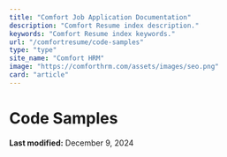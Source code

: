 ```yaml
---
title: "Comfort Job Application Documentation"
description: "Comfort Resume index description."
keywords: "Comfort Resume index keywords."
url: "/comfortresume/code-samples"
type: "type"
site_name: "Comfort HRM"
image: "https://comforthrm.com/assets/images/seo.png"
card: "article"
---
```

# Code Samples



**Last modified:** December 9, 2024